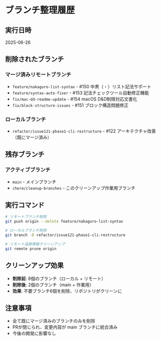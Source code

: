 # ブランチ整理履歴

## 実行日時
2025-06-26

## 削除されたブランチ

### マージ済みリモートブランチ
- `feature/nakaguro-list-syntax` - #150 中黒（・）リスト記法サポート
- `feature/syntax-auto-fixer` - #153 記法チェックツール自動修正機能
- `fix/mac-dd-readme-update` - #154 macOS D&D制限対応文書化
- `fix/block-structure-issues` - #151 ブロック構造問題修正

### ローカルブランチ
- `refactor/issue121-phase1-cli-restructure` - #122 アーキテクチャ改善（既にマージ済み）

## 残存ブランチ

### アクティブブランチ
- `main` - メインブランチ
- `chore/cleanup-branches` - このクリーンアップ作業用ブランチ

## 実行コマンド

```bash
# リモートブランチ削除
git push origin --delete feature/nakaguro-list-syntax

# ローカルブランチ削除
git branch -D refactor/issue121-phase1-cli-restructure

# リモート追跡情報クリーンアップ
git remote prune origin
```

## クリーンアップ効果

- **削除前**: 8個のブランチ（ローカル + リモート）
- **削除後**: 2個のブランチ（main + 作業用）
- **効果**: 不要ブランチ6個を削除、リポジトリがクリーンに

## 注意事項

- 全て既にマージ済みのブランチのみを削除
- PRが閉じられ、変更内容が main ブランチに統合済み
- 今後の開発に影響なし